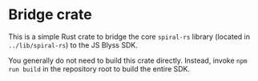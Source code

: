 # Bridge crate

This is a simple Rust crate to bridge the core `spiral-rs` library (located in `../lib/spiral-rs`) to the JS Blyss SDK.

You generally do not need to build this crate directly. Instead, invoke `npm run build` in the repository root to build the entire SDK.